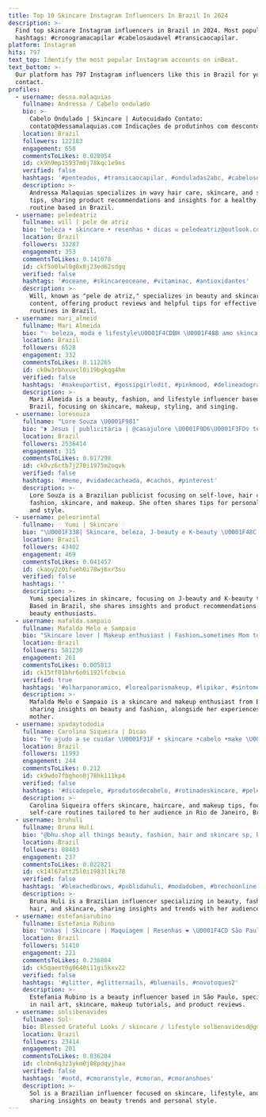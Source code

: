 ```yaml
---
title: Top 10 Skincare Instagram Influencers In Brazil In 2024
description: >-
  Find top skincare Instagram influencers in Brazil in 2024. Most popular
  hashtags: #cronogramacapilar #cabelosaudavel #transicaocapilar.
platform: Instagram
hits: 797
text_top: Identify the most popular Instagram accounts on inBeat.
text_bottom: >-
  Our platform has 797 Instagram influencers like this in Brazil for you to
  contact.
profiles:
  - username: dessa.malaquias
    fullname: Andressa / Cabelo ondulado
    bio: >-
      Cabelo Ondulado | Skincare | Autocuidado Contato:
      contato@dessamalaquias.com Indicações de produtinhos com desconto
    location: Brazil
    followers: 122183
    engagement: 658
    commentsToLikes: 0.028954
    id: ck9h9mp15937m0j78kqc1e9ns
    verified: false
    hashtags: '#penteados, #transicaocapilar, #onduladas2abc, #cabelosondulados'
    description: >-
      Andressa Malaquias specializes in wavy hair care, skincare, and self-care
      tips, sharing product recommendations and insights for a healthy beauty
      routine based in Brazil.
  - username: peledeatriz
    fullname: will | pele de atriz
    bio: "beleza • skincare • resenhas • dicas ✉️ peledeatriz@outlook.com.br \U0001F4CD maceió - al ⬇️ descontos e links"
    location: Brazil
    followers: 33287
    engagement: 353
    commentsToLikes: 0.141078
    id: ckf5o0lwl0g8x0j23ed62sdgq
    verified: false
    hashtags: '#oceane, #skincareoceane, #vitaminac, #antioxidantes'
    description: >-
      Will, known as "pele de atriz," specializes in beauty and skincare
      content, offering product reviews and helpful tips for effective skincare
      routines in Brazil.
  - username: mari_almeid
    fullname: Mari Almeida
    bio: "✨ beleza, moda e lifestyle\U0001F4CDBH \U0001F48B amo skincare, makes, montar looks e cantar \U0001F48C almeida.mariana@gmail.com"
    location: Brazil
    followers: 6528
    engagement: 332
    commentsToLikes: 0.112265
    id: ck0w3rbhxuvcl0i19bgkqg4hm
    verified: false
    hashtags: '#makeupartist, #gossipgirledit, #pinkmood, #delineadografico'
    description: >-
      Mari Almeida is a beauty, fashion, and lifestyle influencer based in
      Brazil, focusing on skincare, makeup, styling, and singing.
  - username: loresouza
    fullname: "Lore Souza \U0001F981"
    bio: "❥ Jesus | publicitária | @casajulore \U0001F9D6\U0001F3FD‍♀️ te ensino a se olhar com amor \U0001FAAE cabelo, moda, skincare e make ❝ loresouza@grupocreator.com de Salvador, BA"
    location: Brazil
    followers: 2536414
    engagement: 315
    commentsToLikes: 0.017298
    id: ck0vz6ctb7j270i1975m2oqvk
    verified: false
    hashtags: '#meme, #vidadecacheada, #cachos, #pinterest'
    description: >-
      Lore Souza is a Brazilian publicist focusing on self-love, hair care,
      fashion, skincare, and makeup. She often shares tips for personal grooming
      and style.
  - username: peleoriental
    fullname: ♡ Yumi | Skincare ♡
    bio: "\U0001F338| Skincare, beleza, J-beauty e K-beauty \U0001F48C| Contato: peleoriental@gmail.com \U0001F6D2| Compre K-beauty aqui ⬇️"
    location: Brazil
    followers: 43402
    engagement: 469
    commentsToLikes: 0.041457
    id: ckaoy2z0ifueh0i78wj6xr3su
    verified: false
    hashtags: ''
    description: >-
      Yumi specializes in skincare, focusing on J-beauty and K-beauty trends.
      Based in Brazil, she shares insights and product recommendations for
      beauty enthusiasts.
  - username: mafalda.sampaio
    fullname: Mafalda Melo e Sampaio
    bio: "Skincare lover | Makeup enthusiast | Fashion…sometimes Mom to Madalena, Francisco and \U0001F436\U0001F436 Founder @empatia.atelier info@amariavaidosa.com"
    location: Brazil
    followers: 581230
    engagement: 261
    commentsToLikes: 0.005813
    id: ck15tf01bhr6o0i192lfcbxio
    verified: true
    hashtags: '#olharpanoramico, #lorealparismakeup, #lipikar, #sintomegood'
    description: >-
      Mafalda Melo e Sampaio is a skincare and makeup enthusiast from Brazil,
      sharing insights on beauty and fashion, alongside her experiences as a
      mother.
  - username: spadaytododia
    fullname: Carolina Siqueira | Dicas
    bio: "Te ajudo a se cuidar \U0001F31F • skincare •cabelo •make \U0001F4CDRio de Janeiro - RJ"
    location: Brazil
    followers: 11993
    engagement: 244
    commentsToLikes: 0.212
    id: ck9wdo7fbghon0j78hk111kp4
    verified: false
    hashtags: '#dicadepele, #produtosdecabelo, #rotinadeskincare, #peleoleosa'
    description: >-
      Carolina Siqueira offers skincare, haircare, and makeup tips, focusing on
      self-care routines tailored to her audience in Rio de Janeiro, Brazil.
  - username: bruhuli
    fullname: Bruna Huli
    bio: "@bhu.shop all things beauty, fashion, hair and skincare sp, brasil \U0001F48C bruna@agenciacazu.com.br"
    location: Brazil
    followers: 88403
    engagement: 237
    commentsToLikes: 0.022821
    id: ck14l67att25l0i1983l1ki78
    verified: false
    hashtags: '#bleachedbrows, #publidahuli, #modadobem, #brechoonline'
    description: >-
      Bruna Huli is a Brazilian influencer specializing in beauty, fashion,
      hair, and skincare, sharing insights and trends with her audience.
  - username: estefaniarubino
    fullname: Estefania Rubino
    bio: "Unhas | Skincare | Maquiagem | Resenhas ❤️ \U0001F4CD São Paulo - SP Informações \U0001F53B"
    location: Brazil
    followers: 51410
    engagement: 221
    commentsToLikes: 0.236804
    id: ck5qaeot0g0640i11gi5kxv22
    verified: false
    hashtags: '#glitter, #glitternails, #bluenails, #novotoques2'
    description: >-
      Estefania Rubino is a beauty influencer based in São Paulo, specializing
      in nail art, skincare, makeup tutorials, and product reviews.
  - username: solsibenavides
    fullname: Sol✨
    bio: Blessed Grateful Looks / skincare / lifestyle solbenavidesd@gmail.com
    location: Brazil
    followers: 23414
    engagement: 201
    commentsToLikes: 0.036204
    id: clnbn6q3z3ykm0j08pdqyjhaa
    verified: false
    hashtags: '#ootd, #cmoranstyle, #cmoran, #cmoranshoes'
    description: >-
      Sol is a Brazilian influencer focused on skincare, lifestyle, and fashion,
      sharing insights on beauty trends and personal style.
---
```


